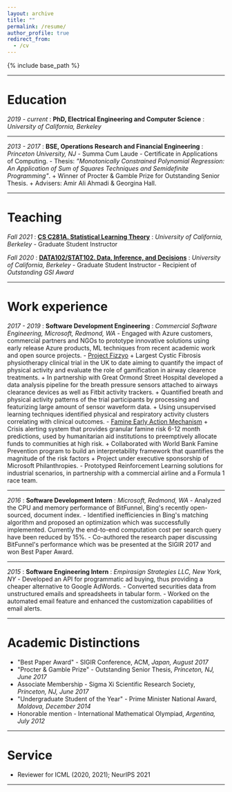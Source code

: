 ```yaml
---
layout: archive
title: ""
permalink: /resume/
author_profile: true
redirect_from:
  - /cv
---
```


{% include base_path %}

- - -

Education
======
*2019 - current*
:   **PhD, Electrical Engineering and Computer Science**
:   *University of California, Berkeley*

- - -

*2013 - 2017*
:   **BSE, Operations Research and Financial Engineering**
:   *Princeton University, NJ*
    - Summa Cum Laude
    - Certificate in Applications of Computing.
    - Thesis: *”Monotonically Constrained Polynomial Regression: An Application of Sum of Squares Techniques and Semidefinite Programming"*.
      + Winner of Procter & Gamble Prize for Outstanding Senior Thesis.
      + Advisers: Amir Ali Ahmadi & Georgina Hall.

- - -

Teaching
======
*Fall 2021*
:   **[CS C281A. Statistical Learning Theory](https://www2.eecs.berkeley.edu/Courses/CSC281A/)**
:   *University of California, Berkeley*
    - Graduate Student Instructor

*Fall 2020*
:   **[DATA102/STAT102. Data, Inference, and Decisions](https://data102.org/fa20/)**
:   *University of California, Berkeley*
    - Graduate Student Instructor
    - Recipient of *Outstanding GSI Award*

- - -

Work experience
======
*2017 - 2019*
:   **Software Development Engineering**
:   *Commercial Software Engineering, Microsoft, Redmond, WA*
    - Engaged with Azure customers, commercial partners and NGOs to prototype innovative solutions using early release Azure products, ML techniques from recent academic work and open source projects.
    - [Project Fizzyo](https://fizzyo.github.io/)
      + Largest Cystic Fibrosis physiotherapy clinical trial in the UK to date aiming to quantify the impact of physical activity and evaluate the role of gamification in airway clearence treatments.
      + In partnership with Great Ormond Street Hospital developed a data analysis pipeline for the breath pressure sensors attached to airways clearance devices as well as Fitbit activity trackers.
      + Quantified breath and physical activity patterns of the trial participants by processing and featurizing large amount of sensor waveform data.
      + Using unsupervised learning techniques identified physical and respiratory activity clusters correlating with clinical outcomes.
    - [Famine Early Action Mechanism](https://www.worldbank.org/en/programs/famine-early-action-mechanism)
      + Crisis alerting system that provides granular famine risk 6-12 month predictions, used by humanitarian aid institutions to preemptively allocate funds to communities at high risk.
      + Collaborated with World Bank Famine Prevention program to build an interpretability framework that quantifies the magnitude of the risk factors
      + Project under executive sponsorship of Microsoft Philanthropies.
    - Prototyped Reinforcement Learning solutions for industrial scenarios, in partnership with a commercial airline and a Formula 1 race team.

- - -

*2016*
:   **Software Development Intern**
:   *Microsoft, Redmond, WA*
    - Analyzed the CPU and memory performance of BitFunnel, Bing's recently open-sourced, document index.
    - Identified inefficiencies in Bing's matching algorithm and proposed an optimization which was successfully implemented. Currently the end-to-end computation cost per search query have been reduced by 15%.
    - Co-authored the research paper discussing BitFunnel's performance which was be presented at the SIGIR 2017 and won Best Paper Award.

- - -

*2015*
:   **Software Engineering Intern**
:   *Empirasign Strategies LLC, New York, NY*
    - Developed an API for programmatic ad buying, thus providing a cheaper alternative to Google AdWords.
    - Converted securities data from unstructured emails and spreadsheets in tabular form.
    - Worked on the automated email feature and enhanced the customization capabilities of email alerts.

- - -

Academic Distinctions
======
- "Best Paper Award" - SIGIR Conference, ACM, *Japan,  August 2017*
- "Procter & Gamble Prize" - Outstanding Senior Thesis, *Princeton, NJ, June 2017*
- Associate Membership -  Sigma Xi Scientific Research Society, *Princeton, NJ, June 2017*
- "Undergraduate Student of the Year" - Prime Minister National Award, *Moldova, December 2014*
- Honorable mention - International Mathematical Olympiad, *Argentina, July 2012*

- - -

Service
======
- Reviewer for ICML (2020, 2021); NeurIPS 2021

- - -